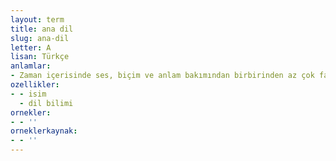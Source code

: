 ```yaml
---
layout: term
title: ana dil
slug: ana-dil
letter: A
lisan: Türkçe
anlamlar:
- Zaman içerisinde ses, biçim ve anlam bakımından birbirinden az çok farklılaşmış olan dillerin ortak kaynağı kabul edilen dil
ozellikler:
- - isim
  - dil bilimi
ornekler:
- - ''
orneklerkaynak:
- - ''
---
```

